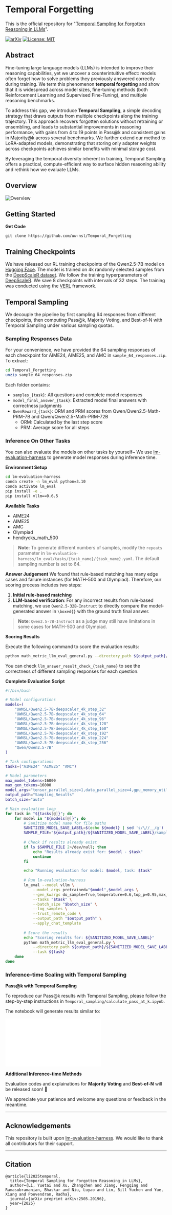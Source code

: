 # Temporal Forgetting

This is the official repository for "[Temporal Sampling for Forgotten Reasoning in LLMs](https://arxiv.org/pdf/2505.20196)".

[![arXiv](https://img.shields.io/badge/arXiv-paper-b31b1b.svg)](https://arxiv.org/pdf/2505.20196) [![License: MIT](https://img.shields.io/badge/License-MIT-yellow.svg)](https://opensource.org/licenses/MIT)

<!-- **🌟 Update**:  -->

## Abstract

Fine-tuning large language models (LLMs) is intended to improve their reasoning capabilities, yet we uncover a counterintuitive effect: models often forget how to solve problems they previously answered correctly during training. We term this phenomenon **temporal forgetting** and show that it is widespread across model sizes, fine-tuning methods (both Reinforcement Learning and Supervised Fine-Tuning), and multiple reasoning benchmarks. 

To address this gap, we introduce **Temporal Sampling**, a simple decoding strategy that draws outputs from multiple checkpoints along the training trajectory. This approach recovers forgotten solutions without retraining or ensembling, and leads to substantial improvements in reasoning performance, with gains from 4 to 19 points in Pass@k and consistent gains in Majority@k across several benchmarks. We further extend our method to LoRA-adapted models, demonstrating that storing only adapter weights across checkpoints achieves similar benefits with minimal storage cost. 

By leveraging the temporal diversity inherent in training, Temporal Sampling offers a practical, compute-efficient way to surface hidden reasoning ability and rethink how we evaluate LLMs.

## Overview

![Overview](figs/teaser.jpg)



## Getting Started

**Get Code**
```
git clone https://github.com/uw-nsl/Temporal_Forgetting
```



## Training Checkpoints


We have released our RL training checkpoints of the Qwen2.5-7B model on [Hugging Face](https://huggingface.co/UWNSL). The model is trained on 4k randomly selected samples from the [DeepScaleR dataset](https://huggingface.co/datasets/agentica-org/DeepScaleR-Preview-Dataset). We follow the training hyperparameters of [DeepScaleR](https://github.com/agentica-project/rllm). We save 8 checkpoints with intervals of 32 steps. The training was conducted using the [VERL](https://github.com/volcengine/verl) framework.






## Temporal Sampling

We decouple the pipeline by first sampling 64 responses from different checkpoints, then computing Pass@k, Majority Voting, and Best-of-N with Temporal Sampling under various sampling quotas.


### Sampling Responses Data

For your convenience, we have provided the 64 sampling responses of each checkpoint for AIME24, AIME25, and AMC in `sample_64_responses.zip`. To extract:

```bash
cd Temporal_Forgetting
unzip sample_64_responses.zip
```

Each folder contains:
- `samples_{task}`: All questions and complete model responses
- `model_final_answer_{task}`: Extracted model final answers with correctness judgments  
- `QwenReward_{task}`: ORM and PRM scores from Qwen/Qwen2.5-Math-PRM-7B and Qwen/Qwen2.5-Math-PRM-72B
  - ORM: Calculated by the last step score
  - PRM: Average score for all steps



### Inference On Other Tasks

You can also evaluate the models on other tasks by yourself~ We use [lm-evaluation-harness](https://github.com/EleutherAI/lm-evaluation-harness) to generate model responses during inference time.

**Environment Setup**

```bash
cd lm-evaluation-harness
conda create -n lm_eval python=3.10
conda activate lm_eval
pip install -e .
pip install vllm==0.6.5
```

**Available Tasks**

- AIME24
- AIME25
- AMC  
- Olympiad  
- hendrycks_math_500

> **Note**: To generate different numbers of samples, modify the `repeats` parameter in `lm-evaluation-harness/lm_eval/tasks/{task_name}/{task_name}.yaml`. The default sampling number is set to 64.

**Answer Judgement**
We found that rule-based matching has many edge cases and failure instances (for MATH-500 and Olympiad). Therefore, our scoring process includes two steps:

1. **Initial rule-based matching**
2. **LLM-based verification**: For any incorrect results from rule-based matching, we use `Qwen2.5-32B-Instruct` to directly compare the model-generated answer in `\boxed{}` with the ground truth final answer.

> **Note**: `Qwen2.5-7B-Instruct` as a judge may still have limitations in some cases for MATH-500 and Olympiad.

**Scoring Results**

Execute the following command to score the evaluation results:

```bash
python math_metric_llm_eval_general.py --directory_path ${output_path}/${SANITIZED_MODEL_SAVE_LABEL} --task ${task}
```

You can check `llm_answer_result_check_{task_name}` to see the correctness of different sampling responses for each question.

**Complete Evaluation Script**

```bash
#!/bin/bash

# Model configurations
models=(
    "UWNSL/Qwen2.5-7B-deepscaler_4k_step_32"
    "UWNSL/Qwen2.5-7B-deepscaler_4k_step_64"
    "UWNSL/Qwen2.5-7B-deepscaler_4k_step_96"
    "UWNSL/Qwen2.5-7B-deepscaler_4k_step_128"
    "UWNSL/Qwen2.5-7B-deepscaler_4k_step_160"
    "UWNSL/Qwen2.5-7B-deepscaler_4k_step_192"
    "UWNSL/Qwen2.5-7B-deepscaler_4k_step_224"
    "UWNSL/Qwen2.5-7B-deepscaler_4k_step_256"
    "Qwen/Qwen2.5-7B"
)

# Task configurations
tasks=("AIME24" "AIME25" "AMC")

# Model parameters
max_model_tokens=16000
max_gen_tokens=16000
model_args="tensor_parallel_size=1,data_parallel_size=4,gpu_memory_utilization=0.8,max_model_len=$max_model_tokens,dtype=bfloat16"
output_path="Sampling_Results"
batch_size="auto"

# Main evaluation loop
for task in "${tasks[@]}"; do
    for model in "${models[@]}"; do
        # Sanitize model name for file paths
        SANITIZED_MODEL_SAVE_LABEL=$(echo ${model} | sed 's/\//__/g')
        SAMPLE_FILE="${output_path}/${SANITIZED_MODEL_SAVE_LABEL}/samples_${task}_"*".jsonl"
        
        # Check if results already exist
        if ls $SAMPLE_FILE 2>/dev/null; then
            echo "Results already exist for: $model - $task"
            continue
        fi    

        echo "Running evaluation for model: $model, task: $task"
        
        # Run lm-evaluation-harness
        lm_eval --model vllm \
            --model_args pretrained="$model",$model_args \
            --gen_kwargs do_sample=True,temperature=0.6,top_p=0.95,max_gen_toks=$max_gen_tokens\
            --tasks "$task" \
            --batch_size "$batch_size" \
            --log_samples \
            --trust_remote_code \
            --output_path "$output_path" \
            --apply_chat_template
       
        # Score the results
        echo "Scoring results for: ${SANITIZED_MODEL_SAVE_LABEL}"
        python math_metric_llm_eval_general.py \
            --directory_path ${output_path}/${SANITIZED_MODEL_SAVE_LABEL} \
            --task ${task}
    done
done
```



### Inference-time Scaling with Temporal Sampling

**Pass@k with Temporal Sampling**

To reproduce our Pass@k results with Temporal Sampling, please follow the step-by-step instructions in `Temporal_sampling/calculate_pass_at_k.ipynb`.

The notebook will generate results similar to:

![Pass@k Results](Temporal_sampling/exp_results/pass_at_k_results_AIME_Qwen2.5-7B_RL_plot.pdf)

**Additional Inference-time Methods**

Evaluation codes and explainations for **Majority Voting** and **Best-of-N** will be released soon! 🚀 

We appreciate your patience and welcome any questions or feedback in the meantime.





---

## Acknowledgements

This repository is built upon [lm-evaluation-harness](https://github.com/EleutherAI/lm-evaluation-harness). We would like to thank all contributors for their support.

---


## Citation
```
@article{li2025temporal,
  title={Temporal Sampling for Forgotten Reasoning in LLMs},
  author={Li, Yuetai and Xu, Zhangchen and Jiang, Fengqing and Ramasubramanian, Bhaskar and Niu, Luyao and Lin, Bill Yuchen and Yue, Xiang and Poovendran, Radha},
  journal={arXiv preprint arXiv:2505.20196},
  year={2025}
}
```